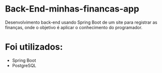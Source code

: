 # Back-End-minhas-financas-app

Desenvolvimento back-end usando Spring Boot de um site para registrar as finanças, onde o objetivo é aplicar o conhecimento do programador.

# Foi utilizados:
* Spring Boot
* PostgreSQL
